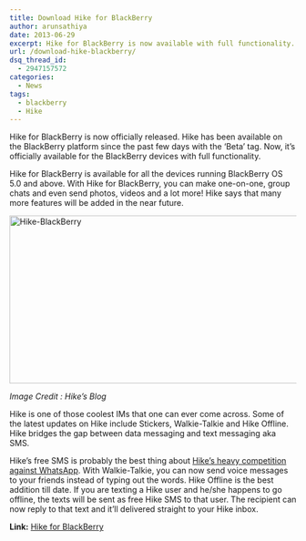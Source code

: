```yaml
---
title: Download Hike for BlackBerry
author: arunsathiya
date: 2013-06-29
excerpt: Hike for BlackBerry is now available with full functionality. With Hike for BlackBerry, you can make one-on-one, group chats and even send multimedia.
url: /download-hike-blackberry/
dsq_thread_id:
  - 2947157572
categories:
  - News
tags:
  - blackberry
  - Hike
---
```

Hike for BlackBerry is now officially released. Hike has been available on the BlackBerry platform since the past few days with the &#8216;Beta&#8217; tag. Now, it&#8217;s officially available for the BlackBerry devices with full functionality.

Hike for BlackBerry is available for all the devices running BlackBerry OS 5.0 and above. With Hike for BlackBerry, you can make one-on-one, group chats and even send photos, videos and a lot more! Hike says that many more features will be added in the near future.

[<img class="size-medium wp-image-75996 aligncenter" alt="Hike-BlackBerry" src="http://cdn.devilsworkshop.org/files/2013/06/Hike-BlackBerry-600x295.jpg" width="600" height="295" />][1]

*Image Credit : Hike&#8217;s Blog*

Hike is one of those coolest IMs that one can ever come across. Some of the latest updates on Hike include Stickers, Walkie-Talkie and Hike Offline. Hike bridges the gap between data messaging and text messaging aka SMS.

Hike&#8217;s free SMS is probably the best thing about [Hike&#8217;s heavy competition against WhatsApp][2]. With Walkie-Talkie, you can now send voice messages to your friends instead of typing out the words. Hike Offline is the best addition till date. If you are texting a Hike user and he/she happens to go offline, the texts will be sent as free Hike SMS to that user. The recipient can now reply to that text and it&#8217;ll delivered straight to your Hike inbox.

**Link:** <a href="http://appworld.blackberry.com/webstore/content/20393557/" onclick="_gaq.push(['_trackEvent', 'outbound-article', 'http://appworld.blackberry.com/webstore/content/20393557/', 'Hike for BlackBerry']);" title="Hike for BlackBerry">Hike for BlackBerry</a>

 [1]: http://cdn.devilsworkshop.org/files/2013/06/Hike-BlackBerry.jpg
 [2]: http://devilsworkshop.org/news/instant-messaging-app-hike-indian-whatsapp/59890/ "Hike wants to be the Indian WhatsApp"
